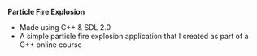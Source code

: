 **Particle Fire Explosion**
- Made using C++ & SDL 2.0
- A simple particle fire explosion application that I created as part of a C++ online course
